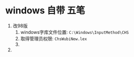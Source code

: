 # windows 自带 五笔 
1. 改98版
   1. windows字库文件位置: `C:\Windows\InputMethod\CHS`
   2. 取得管理员权限: `ChsWubiNew.lex`
   3. 
2. 